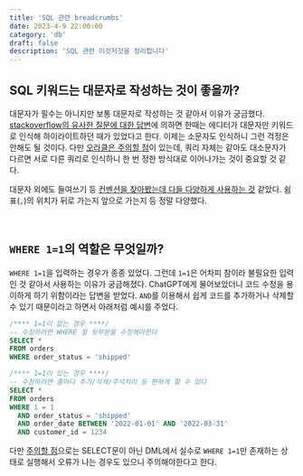```yaml
---
title: 'SQL 관련 breadcrumbs'
date: 2023-4-9 22:00:00
category: 'db'
draft: false
description: 'SQL 관련 이것저것을 정리합니다'
---
```


## SQL 키워드는 대문자로 작성하는 것이 좋을까?

대문자가 필수는 아니지만 보통 대문자로 작성하는 것 같아서 이유가 궁금했다.
[stackoverflow의 유사한 질문에 대한 답변](https://stackoverflow.com/questions/292026/is-there-a-good-reason-to-use-upper-case-for-sql-keywords)에 의하면 한때는 에디터가 대문자만 키워드로 인식해 하이라이트하던 때가 있었다고 한다. 이제는 소문자도 인식하니 그런 걱정은 안해도 될 것이다.
다만 [오라클은 주의할 점](http://www.gurubee.net/article/61534)이 있는데, 쿼리 자체는 같아도 대소문자가 다르면 서로 다른 쿼리로 인식하니 한 번 정한 방식대로 이어나가는 것이 중요할 것 같다.

대문자 외에도 들여쓰기 등 [컨벤션을 찾아봤는데 다들 다양하게 사용하는 것](https://stackoverflow.com/questions/519876/sql-formatting-standards) 같았다. 쉼표(`,`)의 위치가 뒤로 가는지 앞으로 가는지 등 정말 다양했다.

<br />

## `WHERE 1=1`의 역할은 무엇일까?

`WHERE 1=1`을 입력하는 경우가 종종 있었다. 그런데 `1=1`은 어차피 참이라 불필요한 입력인 것 같아서 사용하는 이유가 궁금해졌다.
ChatGPT에게 물어보았더니 코드 수정을 용이하게 하기 위함이라는 답변을 받었다. `AND`를 이용해서 쉽게 코드를 추가하거나 삭제할 수 있기 때문이라고 하면서 아래처럼 예시를 주었다.

```sql
/**** 1=1이 없는 경우 ****/
-- 수정하려면 WHERE 절 뒷부분을 수정해야한다
SELECT *
FROM orders
WHERE order_status = 'shipped'

/**** 1=1이 있는 경우 ****/
-- 수정하려면 줄마다 추가/삭제/주석처리 등 편하게 할 수 있다
SELECT *
FROM orders
WHERE 1 = 1
  AND order_status = 'shipped'
  AND order_date BETWEEN '2022-01-01' AND '2022-03-31'
  AND customer_id = 1234
```

다만 [주의할 점](https://okky.kr/questions/250963)으로는 SELECT문이 아닌 DML에서 실수로 `WHERE 1=1`만 존재하는 상태로 실행해서 오류가 나는 경우도 있으니 주의해야한다고 한다.

<br />
<br />

